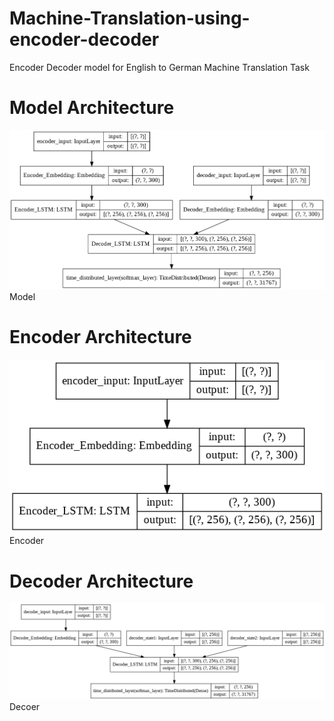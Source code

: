 # Machine-Translation-using-encoder-decoder
Encoder Decoder model for English to German Machine Translation Task


# Model Architecture
<img src = "https://github.com/VinitSR7/Machine-Translation-using-encoder-decoder/blob/master/model.png?raw=true"> Model </img>
<br>
# Encoder Architecture
<img src="https://github.com/VinitSR7/Machine-Translation-using-encoder-decoder/blob/master/encoder_model.png?raw=true"> Encoder </img>
<br>
# Decoder Architecture
<img src = "https://github.com/VinitSR7/Machine-Translation-using-encoder-decoder/blob/master/decoder_model.png?raw=true"> Decoer </img>
 
